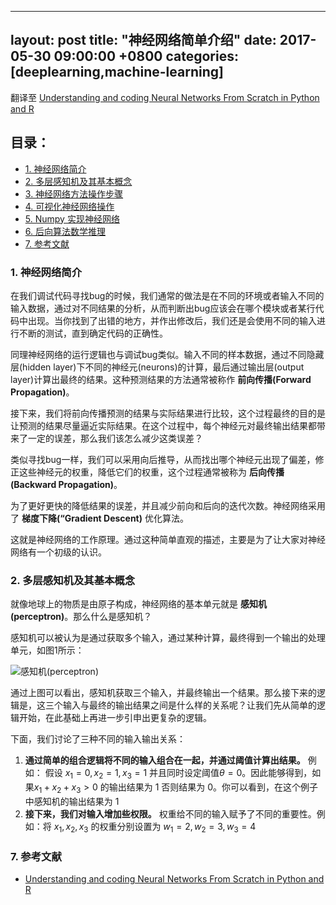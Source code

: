 
---
layout: post
title:  "神经网络简单介绍"
date:   2017-05-30 09:00:00 +0800
categories: [deeplearning,machine-learning]
---

翻译至 [Understanding and coding Neural Networks From Scratch in Python and R](https://www.analyticsvidhya.com/blog/2017/05/neural-network-from-scratch-in-python-and-r/)


<h2> 目录：</h2>

* [1. 神经网络简介](#1)
* [2. 多层感知机及其基本概念](#2)
* [3. 神经网络方法操作步骤](#3)
* [4. 可视化神经网络操作](#4)
* [5. Numpy 实现神经网络](#5)
* [6. 后向算法数学推理](#6)
* [7. 参考文献](#7)


<h3 id="1">1. 神经网络简介 </h3>

在我们调试代码寻找bug的时候，我们通常的做法是在不同的环境或者输入不同的输入数据，通过对不同结果的分析，从而判断出bug应该会在哪个模块或者某行代码中出现。当你找到了出错的地方，并作出修改后，我们还是会使用不同的输入进行不断的测试，直到确定代码的正确性。

同理神经网络的运行逻辑也与调试bug类似。输入不同的样本数据，通过不同隐藏层(hidden layer)下不同的神经元(neurons)的计算，最后通过输出层(output layer)计算出最终的结果。这种预测结果的方法通常被称作 **前向传播(Forward Propagation)**。

接下来，我们将前向传播预测的结果与实际结果进行比较，这个过程最终的目的是让预测的结果尽量逼近实际结果。在这个过程中，每个神经元对最终输出结果都带来了一定的误差，那么我们该怎么减少这类误差？

类似寻找bug一样，我们可以采用向后推导，从而找出哪个神经元出现了偏差，修正这些神经元的权重，降低它们的权重，这个过程通常被称为 **后向传播(Backward Propagation)**。

为了更好更快的降低结果的误差，并且减少前向和后向的迭代次数。神经网络采用了 **梯度下降(“Gradient Descent)** 优化算法。

这就是神经网络的工作原理。通过这种简单直观的描述，主要是为了让大家对神经网络有一个初级的认识。


<h3 id="2">2. 多层感知机及其基本概念</h3>

就像地球上的物质是由原子构成，神经网络的基本单元就是 **感知机(perceptron)**。那么什么是感知机？

感知机可以被认为是通过获取多个输入，通过某种计算，最终得到一个输出的处理单元，如图1所示：

![感知机(perceptron)](/Users/ocean/wanghaiyang/everestocean/oceanote/static/img/_posts/neural-networks/perceptron.png)

通过上图可以看出，感知机获取三个输入，并最终输出一个结果。那么接下来的逻辑是，这三个输入与最终的输出结果之间是什么样的关系呢？让我们先从简单的逻辑开始，在此基础上再进一步引申出更复杂的逻辑。

下面，我们讨论了三种不同的输入输出关系：

1. **通过简单的组合逻辑将不同的输入组合在一起，并通过阈值计算出结果。** 例如： 假设 $x_1=0, x_2=1, x_3=1$ 并且同时设定阈值$\theta=0$。因此能够得到，如果$x_1+x_2+x_3>0$ 的输出结果为 $1$  否则结果为 $0$。你可以看到，在这个例子中感知机的输出结果为 $1$
2. **接下来，我们对输入增加些权限。** 权重给不同的输入赋予了不同的重要性。例如：将 $x_1, x_2, x_3$ 的权重分别设置为 $w_1=2, w_2=3, w_3=4$ 


<h3 id="7"> 7. 参考文献 </h3>

* [Understanding and coding Neural Networks From Scratch in Python and R](https://www.analyticsvidhya.com/blog/2017/05/neural-network-from-scratch-in-python-and-r/)

